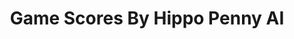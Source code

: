 ---
title: Game Scores By Hippo Penny AI
layout: scoredetail
permalink: /meta-score/final-fantasy-vii-rebirth
header:
  teaser: /assets/images/final-fantasy-vii-rebirth.jpg
  video:
    id: ESADIKP28AE
    provider: youtube
---